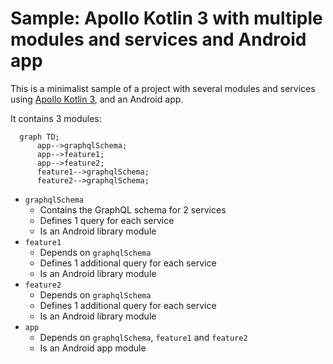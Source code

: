 # Sample: Apollo Kotlin 3 with multiple modules and services and Android app

This is a minimalist sample of a project with several modules and services
using [Apollo Kotlin 3](https://www.apollographql.com/docs/kotlin), and an Android app.

It contains 3 modules:

```mermaid
  graph TD;
      app-->graphqlSchema;
      app-->feature1;
      app-->feature2;
      feature1-->graphqlSchema;
      feature2-->graphqlSchema;
```

- `graphqlSchema`
  - Contains the GraphQL schema for 2 services
  - Defines 1 query for each service
  - Is an Android library module
- `feature1`
  - Depends on `graphqlSchema`
  - Defines 1 additional query for each service
  - Is an Android library module
- `feature2`
  - Depends on `graphqlSchema`
  - Defines 1 additional query for each service
  - Is an Android library module
- `app`
  - Depends on `graphqlSchema`, `feature1` and `feature2`
  - Is an Android app module
